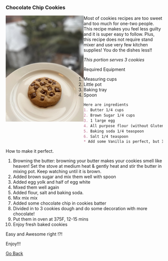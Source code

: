 ### Chocolate Chip Cookies


<img align="left" width="250" src="images/IMG_ChocolateChipCookies.jpg">

Most of cookies recipes are too sweet and too much for one-two people. 
This recipe makes you feel less guilty and it is super easy to follow.
Plus, this recipe does not require stand mixer and use very few kitchen supplies! 
You do the dishes less!!

_This portion serves 3 cookies_

Required Equipment
1. Measuring cups
2. Little pot 
3. Baking tray
4. Spoon

```markdown
Here are ingredients
1. Butter 1/4 cups
2. Brown Sugar 1/4 cups
3. 1 large egg
4. All purpose flour (without Gluten) 1/2 cup
5. Baking soda 1/4 teaspoon 
6. Salt 1/4 teaspoon
* Add some Vanilla is perfect, but I am going to skip that ^^
```

How to make it perfect. 
1. Browning the butter: browning your butter makes your cookies smell like heaven! Set the stove at medium heat & gently heat and stir the butter in mixing pot. Keep watching until it is brown.  
2. Added brown sugar and mix them well with spoon
3. Added egg yolk and half of egg white
4. Mixed them well again
5. Added flour, salt and baking soda. 
6. Mix mix mix 
7. Added some chocolate chip in cookies batter
8. Divided in to 3 cookies dough and do some decoration with more chocolate! 
9. Put them in oven at 375F, 12-15 mins
10. Enjoy fresh baked cookies

Easy and Awesome right !?!  

Enjoy!!!

[Go Back](README.md)
